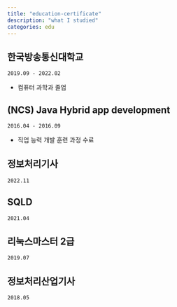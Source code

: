 ```yaml
---
title: "education-certificate"
description: "what I studied"
categories: edu
---
```

## 한국방송통신대학교
`2019.09 - 2022.02`
- 컴퓨터 과학과 졸업

## (NCS) Java Hybrid app development
`2016.04 - 2016.09`
- 직업 능력 개발 훈련 과정 수료

## 정보처리기사
`2022.11`

## SQLD 
`2021.04`

## 리눅스마스터 2급 
`2019.07`

## 정보처리산업기사 
`2018.05`
